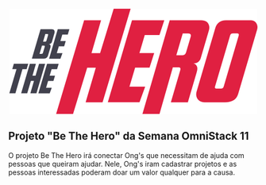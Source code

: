 <p align="center">
  <img src="./frontend/src/assets/logo.svg"/><br/>  
</p>

## Projeto "Be The Hero" da Semana OmniStack 11

O projeto Be The Hero irá conectar Ong's que necessitam de ajuda com pessoas que queiram ajudar.
Nele, Ong's iram cadastrar projetos e as pessoas interessadas poderam doar um valor qualquer para a causa.

